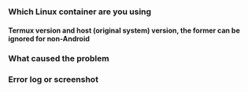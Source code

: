 ### Which Linux container are you using

#### Termux version and host (original system) version, the former can be ignored for non-Android

### What caused the problem

### Error log or screenshot
